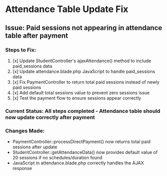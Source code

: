 # Attendance Table Update Fix

## Issue: Paid sessions not appearing in attendance table after payment

### Steps to Fix:
1. [x] Update StudentController's ajaxAttendance() method to include paid_sessions data
2. [x] Update attendance.blade.php JavaScript to handle paid_sessions data
3. [x] Fix PaymentController to return total paid sessions instead of newly paid sessions
4. [x] Add default total sessions value to prevent zero sessions issue
5. [x] Test the payment flow to ensure sessions appear correctly

### Current Status: All steps completed - Attendance table should now update correctly after payment

### Changes Made:
- PaymentController::processDirectPayment() now returns total paid sessions after update
- StudentController::getAttendanceData() now provides default value of 20 sessions if no schedules/duration found
- JavaScript in attendance.blade.php correctly handles the AJAX response
